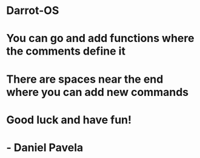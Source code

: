 # Darrot-OS
# You can go and add functions where the comments define it
# There are spaces near the end where you can add new commands
# Good luck and have fun!
# - Daniel Pavela

